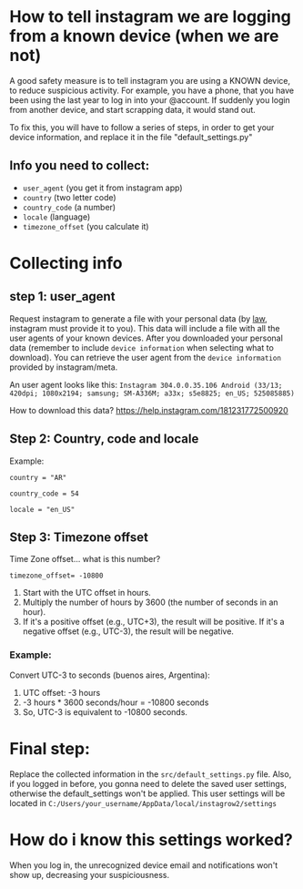 # How to tell instagram we are logging from a known device (when we are not)

A good safety measure is to tell instagram you are using a KNOWN device, to reduce suspicious activity. For example, you have a phone, that you have been using the last year to log in into your @account. If suddenly you login from another device, and start scrapping data, it would stand out.

To fix this, you will have to follow a series of steps, in order to get your device information, and replace it in the file  "default_settings.py"

## Info you need to collect:

   - `user_agent` (you get it from instagram app)
   - `country` (two letter code)
   - `country_code` (a number)
   - `locale` (language)
   - `timezone_offset` (you calculate it)

# Collecting info

## step 1: user_agent 
Request instagram to generate a file with your personal data (by [law](https://gdprinfo.eu/en-article-15), instagram must provide it to you). This data will include a file with all the user agents of your known devices. After you downloaded your personal data (remember to include `device information` when selecting what to download).
You can retrieve the user agent from the `device information` provided by instagram/meta.

An user agent looks like this:
`Instagram 304.0.0.35.106 Android (33/13; 420dpi; 1080x2194; samsung; SM-A336M; a33x; s5e8825; en_US; 525085885)`

How to download this data?
https://help.instagram.com/181231772500920

## Step 2: Country, code and locale

Example:

    country = "AR"
    
    country_code = 54
    
    locale = "en_US"


## Step 3: Timezone offset

Time Zone offset... what is this number?
    
    timezone_offset= -10800
    
1) Start with the UTC offset in hours.
2) Multiply the number of hours by 3600 (the number of seconds in an hour).
3) If it's a positive offset (e.g., UTC+3), the result will be positive. If it's a negative offset (e.g., UTC-3), the result will be negative.

### Example: 
Convert UTC-3 to seconds (buenos aires, Argentina):
1) UTC offset: -3 hours 
2) -3 hours * 3600 seconds/hour = -10800 seconds
3) So, UTC-3 is equivalent to -10800 seconds.

# Final step:
Replace the collected information in the `src/default_settings.py` file. Also, if you logged in before, you gonna need to delete the saved user settings, otherwise the default_settings won't be applied. This user settings will be located in `C:/Users/your_username/AppData/local/instagrow2/settings`

# How do i know this settings worked?
When you log in, the unrecognized device email and notifications won't show up, decreasing your suspiciousness.

